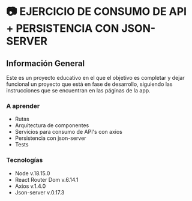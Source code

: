 # :camera: EJERCICIO DE CONSUMO DE API + PERSISTENCIA CON JSON-SERVER 

## Información General

Este es un proyecto educativo en el que el objetivo es completar y dejar funcional un proyecto que está en fase de desarrollo, siguiendo las instrucciones que se encuentran en las páginas de la app.

### A aprender

- Rutas
- Arquitectura de componentes
- Servicios para consumo de API's con axios
- Persistencia con json-server
- Tests

### Tecnologías

- Node v.18.15.0
- React Router Dom v.6.14.1
- Axios v.1.4.0
- Json-server v.0.17.3


